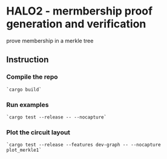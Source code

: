 # HALO2 - mermbership proof generation and verification 
prove membership in a merkle tree

## Instruction  
### Compile the repo

    `cargo build`  

### Run examples  
    `cargo test --release -- --nocapture`

### Plot the circuit layout  
    `cargo test --release --features dev-graph -- --nocapture plot_merkle1`